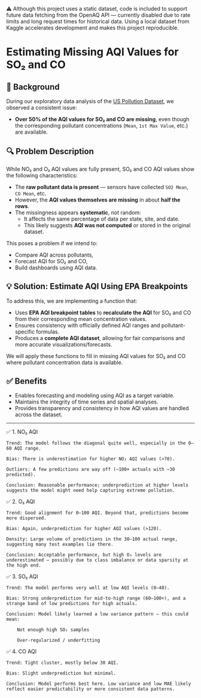 ⚠️ Although this project uses a static dataset, code is included to support future data fetching from the OpenAQ API — currently disabled due to rate limits and long request times for historical data. Using a local dataset from Kaggle accelerates development and makes this project reproducible.

# Estimating Missing AQI Values for SO₂ and CO

## 📌 Background

During our exploratory data analysis of the [US Pollution Dataset](https://www.kaggle.com/datasets/sogun3/uspollution), we observed a consistent issue:

- **Over 50% of the AQI values for SO₂ and CO are missing**, even though the corresponding pollutant concentrations (`Mean`, `1st Max Value`, etc.) are available.

## 🔍 Problem Description

While NO₂ and O₃ AQI values are fully present, SO₂ and CO AQI values show the following characteristics:

- The **raw pollutant data is present** — sensors have collected `SO2 Mean`, `CO Mean`, etc.
- However, the **AQI values themselves are missing** in about **half the rows**.
- The missingness appears **systematic**, not random:
  - It affects the same percentage of data per state, site, and date.
  - This likely suggests **AQI was not computed** or stored in the original dataset.

This poses a problem if we intend to:
- Compare AQI across pollutants,
- Forecast AQI for SO₂ and CO,
- Build dashboards using AQI data.

## 💡 Solution: Estimate AQI Using EPA Breakpoints

To address this, we are implementing a function that:

- Uses **EPA AQI breakpoint tables** to **recalculate the AQI** for SO₂ and CO from their corresponding mean concentration values.
- Ensures consistency with officially defined AQI ranges and pollutant-specific formulas.
- Produces a **complete AQI dataset**, allowing for fair comparisons and more accurate visualizations/forecasts.

We will apply these functions to fill in missing AQI values for SO₂ and CO where pollutant concentration data is available.

## ✅ Benefits

- Enables forecasting and modeling using AQI as a target variable.
- Maintains the integrity of time series and spatial analyses.
- Provides transparency and consistency in how AQI values are handled across the dataset.

---
✅ 1. NO₂ AQI

    Trend: The model follows the diagonal quite well, especially in the 0–60 AQI range.

    Bias: There is underestimation for higher NO₂ AQI values (>70).

    Outliers: A few predictions are way off (~100+ actuals with ~30 predicted).

    Conclusion: Reasonable performance; underprediction at higher levels suggests the model might need help capturing extreme pollution.

✅ 2. O₃ AQI

    Trend: Good alignment for 0–100 AQI. Beyond that, predictions become more dispersed.

    Bias: Again, underprediction for higher AQI values (>120).

    Density: Large volume of predictions in the 30–100 actual range, suggesting many test examples lie there.

    Conclusion: Acceptable performance, but high O₃ levels are underestimated — possibly due to class imbalance or data sparsity at the high end.

✅ 3. SO₂ AQI

    Trend: The model performs very well at low AQI levels (0–40).

    Bias: Strong underprediction for mid-to-high range (60–100+), and a strange band of low predictions for high actuals.

    Conclusion: Model likely learned a low variance pattern — this could mean:

        Not enough high SO₂ samples

        Over-regularized / underfitting

✅ 4. CO AQI

    Trend: Tight cluster, mostly below 30 AQI.

    Bias: Slight underprediction but minimal.

    Conclusion: Model performs best here. Low variance and low MAE likely reflect easier predictability or more consistent data patterns.